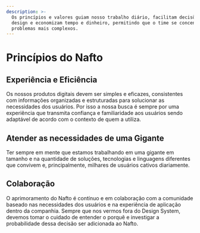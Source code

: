 ```yaml
---
description: >-
  Os princípios e valores guiam nosso trabalho diário, facilitam decisões de
  design e economizam tempo e dinheiro, permitindo que o time se concentre em
  problemas mais complexos.
---
```


# Princípios do Nafto

## Experiência e Eficiência

Os nossos produtos digitais devem ser simples e eficazes, consistentes com informações organizadas e estruturadas para solucionar as necessidades dos usuários. Por isso a nossa busca é sempre por uma experiência que transmita confiança e familiaridade aos usuários sendo adaptável de acordo com o contexto de quem a utiliza.

## Atender as necessidades de uma Gigante

Ter sempre em mente que estamos trabalhando em uma gigante em tamanho e na quantidade de soluções, tecnologias e linguagens diferentes que convivem e, principalmente, milhares de usuários cativos diariamente.

## Colaboração

O aprimoramento do Nafto é contínuo e em colaboração com a comunidade baseado nas necessidades dos usuários e na experiência de aplicação dentro da companhia. Sempre que nos vermos fora do Design System, devemos tomar o cuidado de entender o porquê e investigar a probabilidade dessa decisão ser adicionada ao Nafto.




















